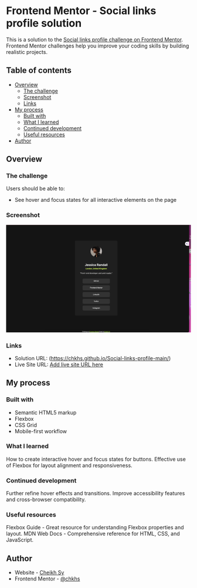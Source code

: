 # Frontend Mentor - Social links profile solution

This is a solution to the [Social links profile challenge on Frontend Mentor](https://www.frontendmentor.io/challenges/social-links-profile-UG32l9m6dQ). Frontend Mentor challenges help you improve your coding skills by building realistic projects. 

## Table of contents

- [Overview](#overview)
  - [The challenge](#the-challenge)
  - [Screenshot](#screenshot)
  - [Links](#links)
- [My process](#my-process)
  - [Built with](#built-with)
  - [What I learned](#what-i-learned)
  - [Continued development](#continued-development)
  - [Useful resources](#useful-resources)
- [Author](#author)


## Overview

### The challenge

Users should be able to:

- See hover and focus states for all interactive elements on the page

### Screenshot

![](./social-links-profile.png)


### Links

- Solution URL: (https://chkhs.github.io/Social-links-profile-main/)
- Live Site URL: [Add live site URL here](https://your-live-site-url.com)

## My process

### Built with

- Semantic HTML5 markup
- Flexbox
- CSS Grid
- Mobile-first workflow


### What I learned

How to create interactive hover and focus states for buttons.
Effective use of Flexbox for layout alignment and responsiveness.

### Continued development

Further refine hover effects and transitions.
Improve accessibility features and cross-browser compatibility.

### Useful resources

Flexbox Guide - Great resource for understanding Flexbox properties and layout.
MDN Web Docs - Comprehensive reference for HTML, CSS, and JavaScript.

## Author

- Website - [Cheikh Sy](https://chkhs.github.io/Social-links-profile-main/)
- Frontend Mentor - [@chkhs](https://www.frontendmentor.io/profile/chkhs)
